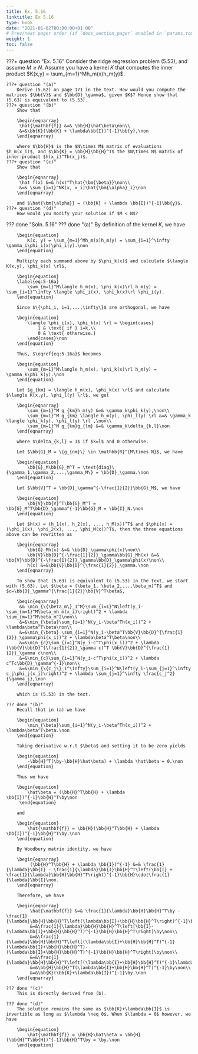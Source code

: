 ```yaml
---
title: Ex. 5.16
linktitle: Ex 5.16
type: book
date: "2021-01-02T00:00:00+01:00"
# Prev/next pager order (if `docs_section_pager` enabled in `params.toml`)
weight: 1
toc: false
---
```


???+ question "Ex. 5.16"
    Consider the ridge regression problem (5.53), and assume $M\ge N$. Assume you have a kernel $K$ that computes the inner product $K(x,y) = \sum_{m=1}^Mh_m(x)h_m(y)$.
	
    ???+ question "(a)"
	    Derive (5.62) on page 171 in the text. How would you compute the matrices $\bb{V}$ and $\bb{D}_\gamma$, given $K$? Hence show that (5.63) is equivalent to (5.53).
	???+ question "(b)" 
        Show that
	    
        \begin{eqnarray}
	     \hat{\mathbf{f}} &=& \bb{H}\hat\beta\non\\
	     &=&\bb{K}(\bb{K} + \lambda\bb{I})^{-1}\bb{y},\non
	    \end{eqnarray} 
	    
        where $\bb{H}$ is the $N\times M$ matrix of evaluations $h_m(x_i)$, and $\bb{K} = \bb{H}\bb{H}^T$ the $N\times N$ matrix of inner-product $h(x_i)^Th(x_j)$.
	???+ question "(c)" 
        Show that 
	    
        \begin{eqnarray}
	     \hat f(x) &=& h(x)^T\hat{\bm{\beta}}\non\\
	     &=& \sum_{i=1}^NK(x, x_i)\hat{\bm{\alpha}_i}\non
	    \end{eqnarray}
	    
        and $\hat{\bm{\alpha}} = (\bb{K} + \lambda \bb{I})^{-1}\bb{y}$.
	???+ question "(d)" 
        How would you modify your solution if $M < N$?


??? done "Soln. 5.16"
    ??? done "(a)"
        By definition of the kernel $K$, we have
		
        \begin{equation}
			K(x, y) = \sum_{m=1}^Mh_m(x)h_m(y) = \sum_{i=1}^\infty \gamma_i\phi_i(x)\phi_i(y).\non
		\end{equation}
		
        Multiply each summand above by $\phi_k(x)$ and calculate $\langle K(x,y), \phi_k(x) \rl$,
		
        \begin{equation}
		\label{eq:5-16a}
			\sum_{m=1}^M\langle h_m(x), \phi_k(x)\rl h_m(y) = \sum_{i=1}^\infty \langle \phi_i(x), \phi_k(x)\rl \phi_i(y).
		\end{equation}
		
        Since $\{\phi_i, i=1,...,\infty\}$ are orthogonal, we have 
		
        \begin{equation}
			\langle \phi_i(x), \phi_k(x) \rl = \begin{cases}
				1 & \text{ if } i=k,\\
				0 & \text{ otherwise.}
			\end{cases}\non
		\end{equation}
		
        Thus, $\eqref{eq:5-16a}$ becomes
		
        \begin{equation}
			\sum_{m=1}^M\langle h_m(x), \phi_k(x)\rl h_m(y) = \gamma_k\phi_k(y).\non
		\end{equation}

		Let $g_{km} = \langle h_m(x), \phi_k(x) \rl$ and calculate $\langle K(x,y), \phi_l(y) \rl$, we get
		
        \begin{eqnarray}
		    \sum_{m=1}^M g_{km}h_m(y) &=& \gamma_k\phi_k(y),\non\\
		    \sum_{m=1}^M g_{km} \langle h_m(y), \phi_l(y) \rl &=& \gamma_k \langle \phi_k(y), \phi_l(y) \rl ,\non\\
		    \sum_{m=1}^M g_{km}g_{lm} &=& \gamma_k\delta_{k,l}\non
		\end{eqnarray}
		
        where $\delta_{k,l} = 1$ if $k=l$ and 0 otherwise. 

		Let $\bb{G}_M = \{g_{nm}\} \in \mathbb{R}^{M\times N}$, we have
		
        \begin{equation}
			\bb{G}_M\bb{G}_M^T = \text{diag}\{\gamma_1,\gamma_2,...,\gamma_M\} = \bb{D}_\gamma.\non
		\end{equation}
		
        Let $\bb{V}^T = \bb{D}_\gamma^{-\frac{1}{2}}\bb{G}_M$, we have
		
        \begin{equation}
			\bb{V}\bb{V}^T\bb{G}_M^T = \bb{G}_M^T\bb{D}_\gamma^{-1}\bb{G}_M = \bb{I}_N.\non
		\end{equation}
		
        Let $h(x) = (h_1(x), h_2(x), ..., h_M(x))^T$ and $\phi(x) = (\phi_1(x), \phi_2(x), ..., \phi_M(x))^T$, then the three equations above can be rewritten as 
		
        \begin{eqnarray}
		    \bb{G}_Mh(x) &=& \bb{D}_\gamma\phi(x)\non\\
		    \bb{V}\bb{D}^{-\frac{1}{2}}_\gamma\bb{G}_Mh(x) &=& \bb{V}\bb{D}^{-\frac{1}{2}}_\gamma\bb{D}_\gamma\phi(x)\non\\
		    h(x) &=&\bb{V}\bb{D}^{\frac{1}{2}}_\gamma.\non
		\end{eqnarray}
		
        To show that (5.63) is equivalent to (5.53) in the text, we start with (5.63). Let $\beta = (\beta_1, \beta_2,...,\beta_m)^T$ and $c=\bb{D}_\gamma^{\frac{1}{2}}\bb{V}^T\beta$,
		
        \begin{eqnarray}
		 && \min_{\{\beta_m\}_1^M}\sum_{i=1}^N\left(y_i-\sum_{m=1}^M\beta_mh_m(x_i)\right)^2 + \lambda \sum_{m=1}^M\beta_m^2\non\\
		 &=&\min_{\beta}\sum_{i=1}^N(y_i-\beta^Th(x_i))^2 + \lambda\beta^T\beta\non\\
		 &=&\min_{\beta} \sum_{i=1}^N(y_i-\beta^T\bb{V}\bb{D}^{\frac{1}{2}}_\gamma\phi(x_i))^2 + \lambda\beta^T\beta\non\\
		 &=&\min_{c}\sum_{i=1}^N(y_i-c^T\phi(x_i))^2 + \lambda (\bb{V}\bb{D}^{\frac{1}{2}}_\gamma c)^T \bb{V}\bb{D}^{\frac{1}{2}}_\gamma c\non\\
		 &=&\min_{c}\sum_{i=1}^N(y_i-c^T\phi(x_i))^2 + \lambda c^Tc\bb{D}_\gamma^{-1}\non\\
		 &=&\min_{\{c_j\}_1^\infty}\sum_{i=1}^N\left(y_i-\sum_{j=1}^\infty c_j\phi_j(x_i)\right)^2 + \lambda \sum_{j=1}^\infty \frac{c_j^2}{\gamma_j},\non
		\end{eqnarray}
		
        which is (5.53) in the text.

    ??? done "(b)"
        Recall that in (a) we have
		
        \begin{equation}
		 	\min_{\beta}\sum_{i=1}^N(y_i-\beta^Th(x_i))^2 + \lambda\beta^T\beta.\non
		\end{equation} 
		
        Taking derivative w.r.t $\beta$ and setting it to be zero yields
		
        \begin{equation}
		 	-\bb{H}^T(\by-\bb{H}\hat\beta) + \lambda \hat\beta = 0.\non
		\end{equation}
		
        Thus we have
		
        \begin{equation}
		 	\hat\beta = (\bb{H}^T\bb{H} + \lambda \bb{I})^{-1}\bb{H}^T\by\non
		 \end{equation}
		
        and 
		
        \begin{equation}
		 	\hat{\mathbf{f}} = \bb{H}(\bb{H}^T\bb{H} + \lambda \bb{I})^{-1}\bb{H}^T\by.\non
		\end{equation}
		
        By Woodbury matrix identity, we have
		
        \begin{eqnarray}
		     (\bb{H}^T\bb{H} + \lambda \bb{I})^{-1} &=& \frac{1}{\lambda}\bb{I} - \frac{1}{\lambda}\bb{I}\bb{H}^T\left(\bb{I} + \frac{1}{\lambda}\bb{H}\bb{H}^T\right)^{-1}\bb{H}\cdot\frac{1}{\lambda}\bb{I}\non.
		\end{eqnarray}
		
        Therefore, we have
		
        \begin{eqnarray}
		     \hat{\mathbf{f}} &=& \frac{1}{\lambda}\bb{H}\bb{H}^T\by - \frac{1}{\lambda}\bb{H}\bb{H}^T\left(\lambda\bb{I}+\bb{H}\bb{H}^T\right)^{-1}\bb{H}\bb{H}^T\by\non\\
		     &=&\frac{1}{\lambda}\bb{H}\bb{H}^T\left[\bb{I}-(\lambda\bb{I}+\bb{H}\bb{H}^T)^{-1}\bb{H}\bb{H}^T\right]\by\non\\
		     &=&\frac{1}{\lambda}\bb{H}\bb{H}^T\left[(\lambda\bb{I}+\bb{H}\bb{H}^T)^{-1}(\lambda\bb{I}+\bb{H}\bb{H}^T)-(\lambda\bb{I}+\bb{H}\bb{H}^T)^{-1}\bb{H}\bb{H}^T\right]\by\non\\
		     &=&\frac{1}{\lambda}\bb{H}\bb{H}^T\left[(\lambda\bb{I}+\bb{H}\bb{H}^T)^{-1}\lambda\bb{I}\right]\by\non\\
		     &=&\bb{H}\bb{H}^T(\lambda\bb{I}+\bb{H}\bb{H}^T)^{-1}\by\non\\
		     &=&\bb{K}(\bb{K}+\lambda\bb{I})^{-1}\by.\non
		\end{eqnarray}

    ??? done "(c)" 
        This is directly derived from (b).

    ??? done "(d)"
        The solution remains the same as $\bb{K}+\lambda\bb{I}$ is invertible as long as $\lambda \neq 0$. When $\lambda = 0$ however, we have 
		
        \begin{equation}
		 	\hat{\mathbf{f}} = \bb{H}\hat\beta = \bb{H}(\bb{H}^T\bb{H})^{-1}\bb{H}^T\by = \by.\non
		\end{equation}